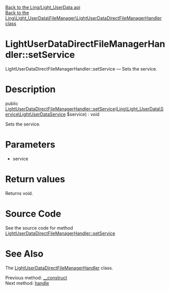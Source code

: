 [Back to the Ling/Light_UserData api](https://github.com/lingtalfi/Light_UserData/blob/master/doc/api/Ling/Light_UserData.md)<br>
[Back to the Ling\Light_UserData\FileManager\LightUserDataDirectFileManagerHandler class](https://github.com/lingtalfi/Light_UserData/blob/master/doc/api/Ling/Light_UserData/FileManager/LightUserDataDirectFileManagerHandler.md)


LightUserDataDirectFileManagerHandler::setService
================



LightUserDataDirectFileManagerHandler::setService — Sets the service.




Description
================


public [LightUserDataDirectFileManagerHandler::setService](https://github.com/lingtalfi/Light_UserData/blob/master/doc/api/Ling/Light_UserData/FileManager/LightUserDataDirectFileManagerHandler/setService.md)([Ling\Light_UserData\Service\LightUserDataService](https://github.com/lingtalfi/Light_UserData/blob/master/doc/api/Ling/Light_UserData/Service/LightUserDataService.md) $service) : void




Sets the service.




Parameters
================


- service

    


Return values
================

Returns void.








Source Code
===========
See the source code for method [LightUserDataDirectFileManagerHandler::setService](https://github.com/lingtalfi/Light_UserData/blob/master/FileManager/LightUserDataDirectFileManagerHandler.php#L58-L62)


See Also
================

The [LightUserDataDirectFileManagerHandler](https://github.com/lingtalfi/Light_UserData/blob/master/doc/api/Ling/Light_UserData/FileManager/LightUserDataDirectFileManagerHandler.md) class.

Previous method: [__construct](https://github.com/lingtalfi/Light_UserData/blob/master/doc/api/Ling/Light_UserData/FileManager/LightUserDataDirectFileManagerHandler/__construct.md)<br>Next method: [handle](https://github.com/lingtalfi/Light_UserData/blob/master/doc/api/Ling/Light_UserData/FileManager/LightUserDataDirectFileManagerHandler/handle.md)<br>

